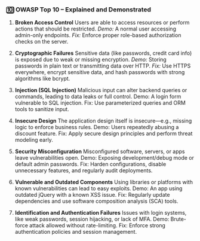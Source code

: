 ### 🔟 OWASP Top 10 – Explained and Demonstrated

1. **Broken Access Control**
   Users are able to access resources or perform actions that should be restricted.
   *Demo:* A normal user accessing admin-only endpoints.
   *Fix:* Enforce proper role-based authorization checks on the server.

2. **Cryptographic Failures**
   Sensitive data (like passwords, credit card info) is exposed due to weak or missing encryption.
   *Demo:* Storing passwords in plain text or transmitting data over HTTP.
   *Fix:* Use HTTPS everywhere, encrypt sensitive data, and hash passwords with strong algorithms like bcrypt.

3. **Injection (SQL Injection)**
    Malicious input can alter backend queries or commands, leading to data leaks or full control.
    Demo: A login form vulnerable to SQL injection.
    Fix: Use parameterized queries and ORM tools to sanitize input.        
4. **Insecure Design**
    The application design itself is insecure—e.g., missing logic to enforce business rules.
    Demo: Users repeatedly abusing a discount feature.
    Fix: Apply secure design principles and perform threat modeling early.

5. **Security Misconfiguration**
    Misconfigured software, servers, or apps leave vulnerabilities open.
    Demo: Exposing development/debug mode or default admin passwords.
    Fix: Harden configurations, disable unnecessary features, and regularly audit deployments.  

6. **Vulnerable and Outdated Components**
    Using libraries or platforms with known vulnerabilities can lead to easy exploits.
    Demo: An app using outdated jQuery with a known XSS issue.
    Fix: Regularly update dependencies and use software composition analysis (SCA) tools.

7. **Identification and Authentication Failures**
    Issues with login systems, like weak passwords, session hijacking, or lack of MFA.
    Demo: Brute-force attack allowed without rate-limiting.
    Fix: Enforce strong authentication policies and session management.
